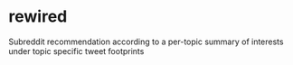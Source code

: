 # rewired
Subreddit recommendation according to a per-topic summary of interests under topic specific tweet footprints
